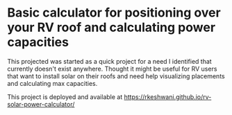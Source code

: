 # Basic calculator for positioning over your RV roof and calculating power capacities
This projected was started as a quick project for a need I identified that currently doesn't exist anywhere. Thought it might be useful for RV users that want to install solar on their roofs and need help visualizing placements and calculating max capacities.

This project is deployed and available at https://rkeshwani.github.io/rv-solar-power-calculator/
